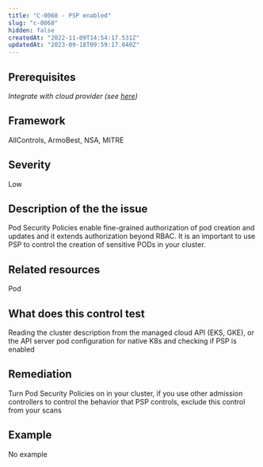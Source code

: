 ```yaml
---
title: "C-0068 - PSP enabled"
slug: "c-0068"
hidden: false
createdAt: "2022-11-09T14:54:17.531Z"
updatedAt: "2023-09-18T09:59:17.840Z"
---
```

## Prerequisites
*Integrate with cloud provider (see [here](https://hub.armosec.io/docs/kubescape-integration-with-cloud-providers))*
## Framework
AllControls, ArmoBest, NSA, MITRE
## Severity
Low
## Description of the the issue
Pod Security Policies enable fine-grained authorization of pod creation and updates and it extends authorization  beyond RBAC. It is an important to use PSP to control the creation of sensitive PODs in your cluster.
## Related resources
Pod
## What does this control test
Reading the cluster description from the managed cloud API (EKS, GKE), or the API server pod configuration for native K8s and checking if PSP is enabled
## Remediation
Turn Pod Security Policies on in your cluster, if you use other admission controllers to control the behavior that PSP controls, exclude this control from your scans
## Example
No example